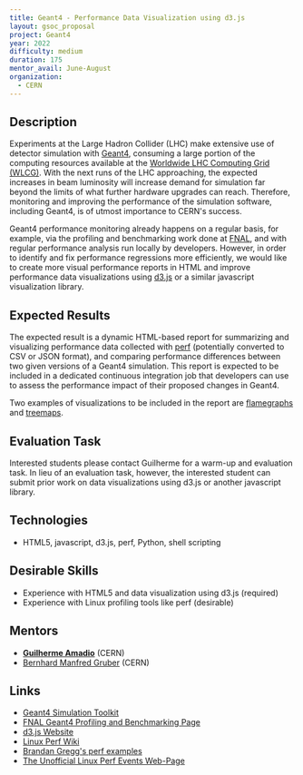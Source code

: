 ```yaml
---
title: Geant4 - Performance Data Visualization using d3.js
layout: gsoc_proposal
project: Geant4
year: 2022
difficulty: medium
duration: 175
mentor_avail: June-August
organization:
  - CERN
---
```


## Description

Experiments at the Large Hadron Collider (LHC) make extensive use of detector
simulation with [Geant4][geant4], consuming a large portion of the computing
resources available at the [Worldwide LHC Computing Grid (WLCG)][wlcg]. With the
next runs of the LHC approaching, the expected increases in beam luminosity will
increase demand for simulation far beyond the limits of what further hardware
upgrades can reach. Therefore, monitoring and improving the performance of the
simulation software, including Geant4, is of utmost importance to CERN's
success.

Geant4 performance monitoring already happens on a regular basis, for example,
via the profiling and benchmarking work done at [FNAL][g4cpt], and with regular
performance analysis run locally by developers. However, in order to identify
and fix performance regressions more efficiently, we would like to create more
visual performance reports in HTML and improve performance data visualizations
using [d3.js][d3js] or a similar javascript visualization library.

## Expected Results

The expected result is a dynamic HTML-based report for summarizing and
visualizing performance data collected with [perf][perf] (potentially converted
to CSV or JSON format), and comparing performance differences between two given
versions of a Geant4 simulation. This report is expected to be included in a
dedicated continuous integration job that developers can use to assess the
performance impact of their proposed changes in Geant4.

Two examples of visualizations to be included in the report are
[flamegraphs][g4flame] and [treemaps][treemap].

## Evaluation Task

Interested students please contact Guilherme for a warm-up and evaluation task.
In lieu of an evaluation task, however, the interested student can submit prior
work on data visualizations using d3.js or another javascript library.

## Technologies

- HTML5, javascript, d3.js, perf, Python, shell scripting

## Desirable Skills

- Experience with HTML5 and data visualization using d3.js (required)
- Experience with Linux profiling tools like perf (desirable)

## Mentors

- **[Guilherme Amadio](mailto:amadio@cern.ch)** (CERN)
- [Bernhard Manfred Gruber](mailto:bernhard.manfred.gruber@cern.ch) (CERN)

## Links

- [Geant4 Simulation Toolkit][geant4]
- [FNAL Geant4 Profiling and Benchmarking Page][g4cpt]
- [d3.js Website][d3js]
- [Linux Perf Wiki][perf]
- [Brandan Gregg's perf examples][bg]
- [The Unofficial Linux Perf Events Web-Page][perfdoc]

[d3js]: https://d3js.org/
[geant4]: https://geant4.web.cern.ch
[wlcg]: https://wlcg.web.cern.ch/
[g4cpt]: https://g4cpt.fnal.gov/
[g4flame]: https://amadio.web.cern.ch/flamegraphs/geant4.svg
[treemap]: https://cern.ch/amadio/treemap/cpi
[perf]: https://perf.wiki.kernel.org/index.php/Main_Page
[perfdoc]: https://web.eece.maine.edu/~vweaver/projects/perf_events/
[bg]: https://www.brendangregg.com/perf.html
